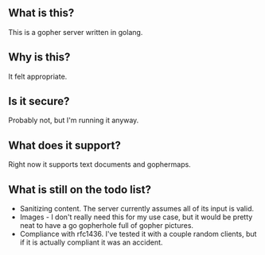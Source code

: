 ## What is this?

This is a gopher server written in golang.

## Why is this?

It felt appropriate.

## Is it secure?

Probably not, but I'm running it anyway.

## What does it support?

Right now it supports text documents and gophermaps.

## What is still on the todo list?

* Sanitizing content. The server currently assumes all of its input is valid.
* Images - I don't really need this for my use case, but it would be pretty
neat to have a go gopherhole full of gopher pictures.
* Compliance with rfc1436. I've tested it with a couple random clients,
but if it is actually compliant it was an accident.